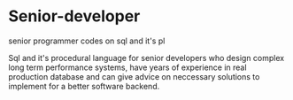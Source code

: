 # Senior-developer
senior programmer codes on sql and it's pl


Sql and it's procedural language for senior developers who design complex long term performance systems, have years of experience in real production database and can give advice
on neccessary solutions to implement for a better software backend.
